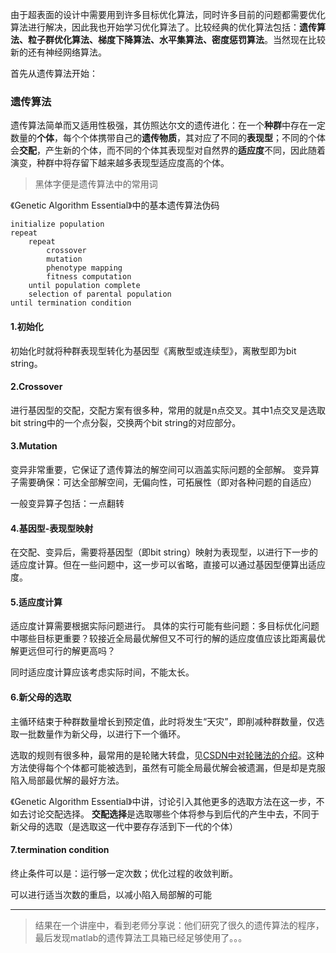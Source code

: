 由于超表面的设计中需要用到许多目标优化算法，同时许多目前的问题都需要优化算法进行解决，因此我也开始学习优化算法了。比较经典的优化算法包括：**遗传算法、粒子群优化算法、梯度下降算法、水平集算法、密度惩罚算法**。当然现在比较新的还有神经网络算法。

首先从遗传算法开始：

### 遗传算法

遗传算法简单而又适用性极强，其仿照达尔文的遗传进化：在一个**种群**中存在一定数量的**个体**，每个个体携带自己的**遗传物质**，其对应了不同的**表现型**；不同的个体会**交配**，产生新的个体，而不同的个体其表现型对自然界的**适应度**不同，因此随着演变，种群中将存留下越来越多表现型适应度高的个体。
> 黑体字便是遗传算法中的常用词

《Genetic Algorithm Essential》中的基本遗传算法伪码
```
initialize population
repeat
    repeat
        crossover
        mutation
        phenotype mapping
        fitness computation
    until population complete
    selection of parental population
until termination condition
```

#### 1.初始化
初始化时就将种群表现型转化为基因型《离散型或连续型》，离散型即为bit string。

#### 2.Crossover
进行基因型的交配，交配方案有很多种，常用的就是n点交叉。其中1点交叉是选取bit string中的一个点分裂，交换两个bit string的对应部分。

#### 3.Mutation
变异非常重要，它保证了遗传算法的解空间可以涵盖实际问题的全部解。
变异算子需要确保：可达全部解空间，无偏向性，可拓展性（即对各种问题的自适应）

一般变异算子包括：一点翻转

#### 4.基因型-表现型映射
在交配、变异后，需要将基因型（即bit string）映射为表现型，以进行下一步的适应度计算。但在一些问题中，这一步可以省略，直接可以通过基因型便算出适应度。

#### 5.适应度计算
适应度计算需要根据实际问题进行。
具体的实行可能有些问题：多目标优化问题中哪些目标更重要？较接近全局最优解但又不可行的解的适应度值应该比距离最优解更远但可行的解更高吗？

同时适应度计算应该考虑实际时间，不能太长。

#### 6.新父母的选取
主循环结束于种群数量增长到预定值，此时将发生“天灾”，即削减种群数量，仅选取一批数量作为新父母，以进行下一个循环。

选取的规则有很多种，最常用的是轮赌大转盘，见[CSDN中对轮赌法的介绍](https://blog.csdn.net/weixin_39068956/article/details/105121469)。这种方法使得每个个体都可能被选到，虽然有可能全局最优解会被遗漏，但是却是克服陷入局部最优解的最好方法。

《Genetic Algorithm Essential》中讲，讨论引入其他更多的选取方法在这一步，不如去讨论交配选择。
**交配选择**是选取哪些个体将参与到后代的产生中去，不同于新父母的选取（是选取这一代中要存存活到下一代的个体）

#### 7.termination condition
终止条件可以是：运行够一定次数；优化过程的收敛判断。

可以进行适当次数的重启，以减小陷入局部解的可能

---
>结果在一个讲座中，看到老师分享说：他们研究了很久的遗传算法的程序，最后发现matlab的遗传算法工具箱已经足够使用了。。。